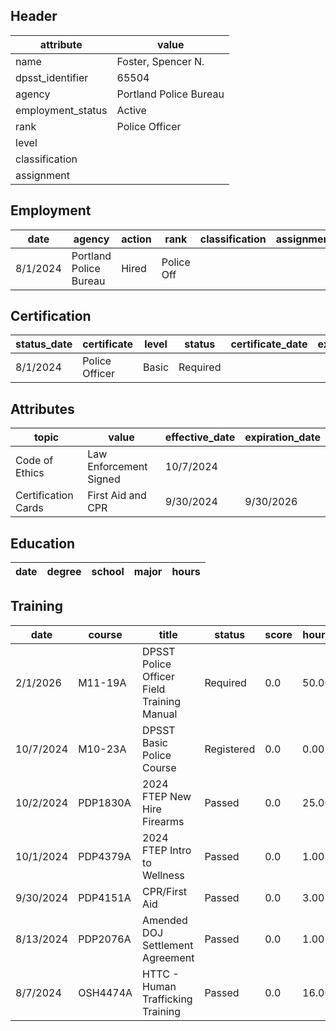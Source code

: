 ## Header
| attribute | value |
| --------- | ----- |
| name | Foster, Spencer N. |
| dpsst_identifier | 65504 |
| agency | Portland Police Bureau |
| employment_status | Active |
| rank | Police Officer |
| level |  |
| classification |  |
| assignment |  |
## Employment
| date | agency | action | rank | classification | assignment |
| ---- | ------ | ------ | ---- | -------------- | ---------- |
| 8/1/2024 | Portland Police Bureau | Hired | Police Off |  |  |
## Certification
| status_date | certificate | level | status | certificate_date | expiration_date | probation_date |
| ----------- | ----------- | ----- | ------ | ---------------- | --------------- | -------------- |
| 8/1/2024 | Police Officer | Basic | Required |  |  | 2/1/2026 |
## Attributes
| topic | value | effective_date | expiration_date |
| ----- | ----- | -------------- | --------------- |
| Code of Ethics | Law Enforcement Signed | 10/7/2024 |  |
| Certification Cards | First Aid and CPR | 9/30/2024 | 9/30/2026 |
## Education
| date | degree | school | major | hours |
| ---- | ------ | ------ | ----- | ----- |
## Training
| date | course | title | status | score | hours |
| ---- | ------ | ----- | ------ | ----- | ----- |
| 2/1/2026 | M11-19A | DPSST Police Officer Field Training Manual | Required | 0.0 | 50.00 |
| 10/7/2024 | M10-23A | DPSST Basic Police Course | Registered | 0.0 | 0.00 |
| 10/2/2024 | PDP1830A | 2024 FTEP New Hire Firearms | Passed | 0.0 | 25.00 |
| 10/1/2024 | PDP4379A | 2024 FTEP Intro to Wellness | Passed | 0.0 | 1.00 |
| 9/30/2024 | PDP4151A | CPR/First Aid | Passed | 0.0 | 3.00 |
| 8/13/2024 | PDP2076A | Amended DOJ Settlement Agreement | Passed | 0.0 | 1.00 |
| 8/7/2024 | OSH4474A | HTTC - Human Trafficking Training | Passed | 0.0 | 16.00 |
